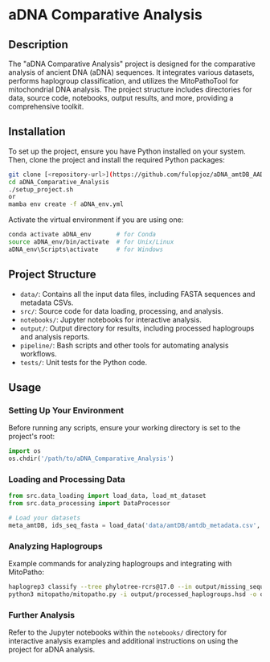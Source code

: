 
# aDNA Comparative Analysis

## Description

The "aDNA Comparative Analysis" project is designed for the comparative analysis of ancient DNA (aDNA) sequences. It integrates various datasets, performs haplogroup classification, and utilizes the MitoPathoTool for mitochondrial DNA analysis. The project structure includes directories for data, source code, notebooks, output results, and more, providing a comprehensive toolkit.

## Installation

To set up the project, ensure you have Python installed on your system. Then, clone the project and install the required Python packages:

```bash
git clone [<repository-url>](https://github.com/fulopjoz/aDNA_amtDB_AADR.git)
cd aDNA_Comparative_Analysis
./setup_project.sh
or 
mamba env create -f aDNA_env.yml

```

Activate the virtual environment if you are using one:

```bash
conda activate aDNA_env       # for Conda
source aDNA_env/bin/activate  # for Unix/Linux
aDNA_env\Scripts\activate     # for Windows
```

## Project Structure

- `data/`: Contains all the input data files, including FASTA sequences and metadata CSVs.
- `src/`: Source code for data loading, processing, and analysis.
- `notebooks/`: Jupyter notebooks for interactive analysis.
- `output/`: Output directory for results, including processed haplogroups and analysis reports.
- `pipeline/`: Bash scripts and other tools for automating analysis workflows.
- `tests/`: Unit tests for the Python code.

## Usage

### Setting Up Your Environment

Before running any scripts, ensure your working directory is set to the project's root:

```python
import os
os.chdir('/path/to/aDNA_Comparative_Analysis')
```

### Loading and Processing Data

```python
from src.data_loading import load_data, load_mt_dataset
from src.data_processing import DataProcessor

# Load your datasets
meta_amtDB, ids_seq_fasta = load_data('data/amtDB/amtdb_metadata.csv', 'data/amtDB/amtdb_1621-samples_7f_a0pkh.fasta')
```

### Analyzing Haplogroups

Example commands for analyzing haplogroups and integrating with MitoPatho:

```bash
haplogrep3 classify --tree phylotree-rcrs@17.0 --in output/missing_sequences_AmtDB.fasta --out output/analysis_result.hsd --extend-report
python3 mitopatho/mitopatho.py -i output/processed_haplogroups.hsd -o output/mitopatho_output.txt
```

### Further Analysis

Refer to the Jupyter notebooks within the `notebooks/` directory for interactive analysis examples and additional instructions on using the project for aDNA analysis.
